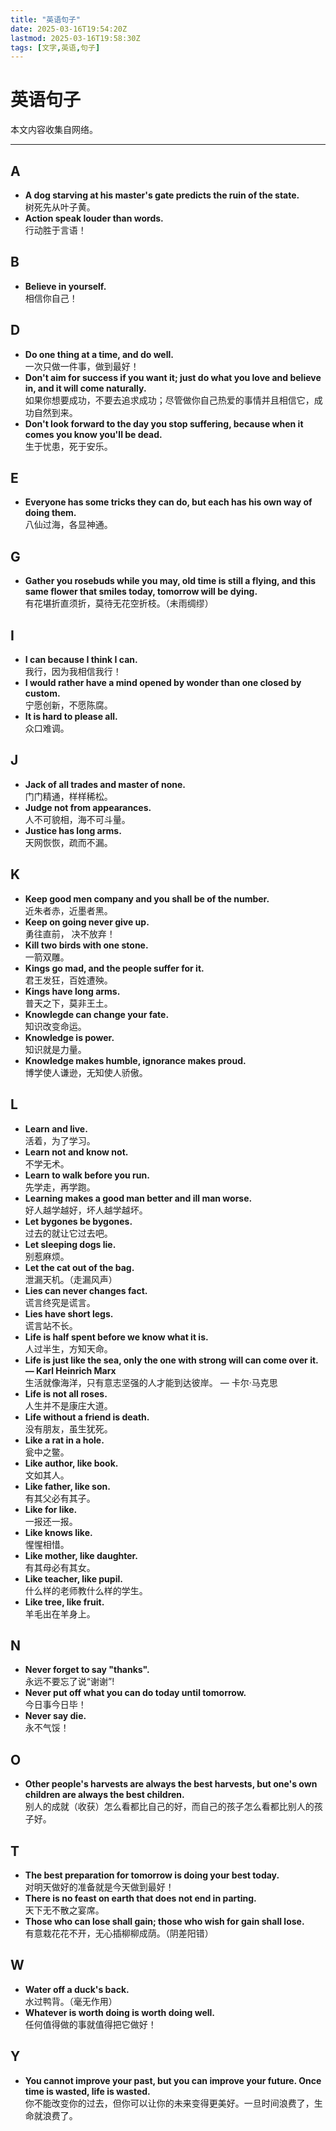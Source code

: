 ```yaml
---
title: "英语句子"
date: 2025-03-16T19:54:20Z
lastmod: 2025-03-16T19:58:30Z
tags: [文字,英语,句子]
---
```


# 英语句子

本文内容收集自网络。

---

## A

- **A dog starving at his master's gate predicts the ruin of the state.**   
  树死先从叶子黄。
- **Action speak louder than words.**   
  行动胜于言语！

## B

- **Believe in yourself.**   
  相信你自己！

## D

- **Do one thing at a time, and do well.**   
  一次只做一件事，做到最好！
- **Don't aim for success if you want it; just do what you love and believe in, and it will come naturally.**   
  如果你想要成功，不要去追求成功；尽管做你自己热爱的事情并且相信它，成功自然到来。
- **Don't look forward to the day you stop suffering, because when it comes you know you'll be dead.**   
  生于忧患，死于安乐。

## E

- **Everyone has some tricks they can do, but each has his own way of doing them.**   
  八仙过海，各显神通。

## G

- **Gather you rosebuds while you may, old time is still a flying, and this same flower that smiles today, tomorrow will be dying.**   
  有花堪折直须折，莫待无花空折枝。（未雨绸缪）

## I

- **I can because I think I can.**   
  我行，因为我相信我行！
- **I would rather have a mind opened by wonder than one closed by custom.**   
  宁愿创新，不愿陈腐。
- **It is hard to please all.**   
  众口难调。

## J

- **Jack of all trades and master of none.**   
  门门精通，样样稀松。
- **Judge not from appearances.**   
  人不可貌相，海不可斗量。
- **Justice has long arms.**   
  天网恢恢，疏而不漏。

## K

- **Keep good men company and you shall be of the number.**   
  近朱者赤，近墨者黑。
- **Keep on going never give up.**   
  勇往直前， 决不放弃！
- **Kill two birds with one stone.**   
  一箭双雕。
- **Kings go mad, and the people suffer for it.**   
  君王发狂，百姓遭殃。
- **Kings have long arms.**   
  普天之下，莫非王土。
- **Knowlegde can change your fate.**   
  知识改变命运。
- **Knowledge is power.**   
  知识就是力量。
- **Knowledge makes humble, ignorance makes proud.**   
  博学使人谦逊，无知使人骄傲。

## L

- **Learn and live.**   
  活着，为了学习。
- **Learn not and know not.**   
  不学无术。
- **Learn to walk before you run.**   
  先学走，再学跑。
- **Learning makes a good man better and ill man worse.**   
  好人越学越好，坏人越学越坏。
- **Let bygones be bygones.**   
  过去的就让它过去吧。
- **Let sleeping dogs lie.**   
  别惹麻烦。
- **Let the cat out of the bag.**   
  泄漏天机。（走漏风声）
- **Lies can never changes fact.**   
  谎言终究是谎言。
- **Lies have short legs.**   
  谎言站不长。
- **Life is half spent before we know what it is.**   
  人过半生，方知天命。
- **Life is just like the sea, only the one with strong will can come over it.  — Karl Heinrich Marx**  
  生活就像海洋，只有意志坚强的人才能到达彼岸。 — 卡尔·马克思
- **Life is not all roses.**   
  人生并不是康庄大道。
- **Life without a friend is death.**   
  没有朋友，虽生犹死。
- **Like a rat in a hole.**   
  瓮中之鳖。
- **Like author, like book.**   
  文如其人。
- **Like father, like son.**   
  有其父必有其子。
- **Like for like.**   
  一报还一报。
- **Like knows like.**   
  惺惺相惜。
- **Like mother, like daughter.**   
  有其母必有其女。
- **Like teacher, like pupil.**   
  什么样的老师教什么样的学生。
- **Like tree, like fruit.**   
  羊毛出在羊身上。

## N

- **Never forget to say &quot;thanks&quot;.**   
  永远不要忘了说“谢谢”!
- **Never put off what you can do today until tomorrow.**   
  今日事今日毕！
- **Never say die.**   
  永不气馁！

## O

- **Other people's harvests are always the best harvests, but one's own children are always the best children.**   
  别人的成就（收获）怎么看都比自己的好，而自己的孩子怎么看都比别人的孩子好。

## T

- **The best preparation for tomorrow is doing your best today.**   
  对明天做好的准备就是今天做到最好！
- **There is no feast on earth that does not end in parting.**   
  天下无不散之宴席。
- **Those who can lose shall gain; those who wish for gain shall lose.**   
  有意栽花花不开，无心插柳柳成荫。（阴差阳错）

## W

- **Water off a duck's back.**   
  水过鸭背。（毫无作用）
- **Whatever is worth doing is worth doing well.**   
  任何值得做的事就值得把它做好！

## Y

- **You cannot improve your past, but you can improve your future. Once time is wasted, life is wasted.**   
  你不能改变你的过去，但你可以让你的未来变得更美好。一旦时间浪费了，生命就浪费了。

‍
